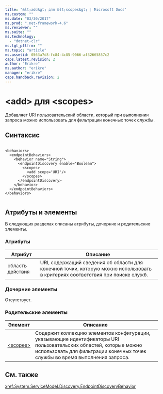 ```yaml
---
title: "&lt;add&gt; для &lt;scopes&gt; | Microsoft Docs"
ms.custom: ""
ms.date: "03/30/2017"
ms.prod: ".net-framework-4.6"
ms.reviewer: ""
ms.suite: ""
ms.technology: 
  - "dotnet-clr"
ms.tgt_pltfrm: ""
ms.topic: "article"
ms.assetid: 0563a7d8-fc84-4c85-9066-af32665857c2
caps.latest.revision: 2
author: "Erikre"
ms.author: "erikre"
manager: "erikre"
caps.handback.revision: 2
---
```

# &lt;add&gt; для &lt;scopes&gt;
Добавляет URI пользовательский области, который при выполнении запроса можно использовать для фильтрации конечных точек службы.  
  
## Синтаксис  
  
```  
  
<behaviors>  
  <endpointBehaviors>  
    <behavior name="String">  
      <endpointDiscovery enable="Boolean">  
        <scopes>  
          <add scope="URI"/>  
        </scopes>  
      </endpointDiscovery>  
    </behavior>  
  </endpointBehaviors>  
</behaviors>  
  
```  
  
## Атрибуты и элементы  
 В следующих разделах описаны атрибуты, дочерние и родительские элементы.  
  
### Атрибуты  
  
|Атрибут|Описание|  
|-------------|--------------|  
|область действия|URI, содержащий сведения об области для конечной точки, которую можно использовать в критериях соответствия при поиске служб.|  
  
### Дочерние элементы  
 Отсутствует.  
  
### Родительские элементы  
  
|Элемент|Описание|  
|-------------|--------------|  
|[\<scopes\>](../../../../../docs/framework/configure-apps/file-schema/wcf/scopes.md)|Содержит коллекцию элементов конфигурации, указывающие идентификаторы URI пользовательских областей, которые можно использовать для фильтрации конечных точек службы во время выполнения запроса.|  
  
## См. также  
 <xref:System.ServiceModel.Discovery.EndpointDiscoveryBehavior>